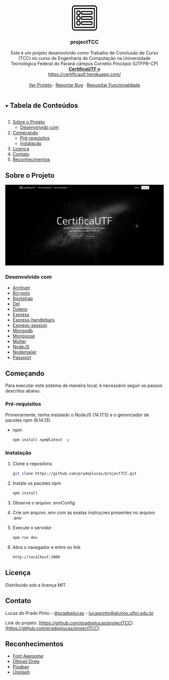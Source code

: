 <!--
*** Thanks for checking out the Best-README-Template. If you have a suggestion
*** that would make this better, please fork the repo and create a pull request
*** or simply open an issue with the tag "enhancement".
*** Thanks again! Now go create something AMAZING! :D
***
***
***
*** To avoid retyping too much info. Do a search and replace for the following:
*** pradoplucas, projectTCC, pradoplucas, lucaspinto@alunos.utfpr.edu.br, projectTCC, project_description
-->

<!-- PROJECT SHIELDS -->
<!--
*** I'm using markdown "reference style" links for readability.
*** Reference links are enclosed in brackets [ ] instead of parentheses ( ).
*** See the bottom of this document for the declaration of the reference variables
*** for contributors-url, forks-url, etc. This is an optional, concise syntax you may use.
*** https://www.markdownguide.org/basic-syntax/#reference-style-links
-->

<!-- PROJECT LOGO -->
<br />
<p align="center">
  <a href="https://github.com/pradoplucas/projectTCC">
    <img src="static/assets/images/logo/logo.png" alt="Logo" width="80" height="80">
  </a>

  <h3 align="center">projectTCC</h3>

  <p align="center">
    Este é um projeto desenvolvido como Trabalho de Conclusão de Curso (TCC) no curso de Engenharia de Computação na Universidade Tecnológica Federal do Paraná câmpus Cornélio Procópio (UTFPR-CP)
    <br />
    <a href="https://certificautf.herokuapp.com/"><strong>CertificaUTF »</strong></a>
    <br />
    <a href="https://certificautf.herokuapp.com/">https://certificautf.herokuapp.com/</a>
    <br />
    <br />
    <a href="https://github.com/pradoplucas/projectTCC">Ver Projeto</a>
    ·
    <a href="https://github.com/pradoplucas/projectTCC/issues">Reportar Bug</a>
    ·
    <a href="https://github.com/pradoplucas/projectTCC/issues">Requisitar Funcionalidade</a>
  </p>
</p>

<!-- TABLE OF CONTENTS -->
<details open="open">
  <summary><h2 style="display: inline-block">Tabela de Conteúdos</h2></summary>
  <ol>
    <li>
      <a href="#sobre-o-projeto">Sobre o Projeto</a>
      <ul>
        <li><a href="#desenvolvido-com">Desenvolvido com</a></li>
      </ul>
    </li>
    <li>
      <a href="#começando">Começando</a>
      <ul>
        <li><a href="#pré-requisitos">Pré-requisitos</a></li>
        <li><a href="#instalação">Instalação</a></li>
      </ul>
    </li>
    <!--
    <li><a href="#usage">Usage</a></li>
    <li><a href="#roadmap">Roadmap</a></li>
    <li><a href="#contributing">Contributing</a></li>
-->
    <li><a href="#licença">Licença</a></li>
    <li><a href="#contato">Contato</a></li>
    <li><a href="#reconhecimentos">Reconhecimentos</a></li>
  </ol>
</details>

<!-- ABOUT THE PROJECT -->

## Sobre o Projeto

[![Product Name Screen Shot][product-screenshot]](https://example.com)

### Desenvolvido com

-   [Archiver](https://www.npmjs.com/package/archiver)
-   [Bcryptjs](https://www.npmjs.com/package/bcryptjs)
-   [Bootstrap](https://getbootstrap.com/)
-   [Del](https://www.npmjs.com/package/del)
-   [Dotenv](https://www.npmjs.com/package/dotenv)
-   [Express](https://www.npmjs.com/package/express)
-   [Express-handlebars](https://www.npmjs.com/package/express-handlebars)
-   [Express-session](https://www.npmjs.com/package/express-session)
-   [Mongodb](https://www.mongodb.com/)
-   [Mongoose](https://www.npmjs.com/package/mongoose)
-   [Multer](https://www.npmjs.com/package/multer)
-   [NodeJS](https://nodejs.org/en/)
-   [Nodemailer](https://www.npmjs.com/package/nodemailer)
-   [Passport](https://www.npmjs.com/package/passport)

<!-- GETTING STARTED -->

## Começando

Para executar este sistema de maneira local, é necessário seguir os passos descritos abaixo.

### Pré-requisitos

Primeiramente, tenha instalado o NodeJS (14.17.5) e o gerenciador de pacotes npm (6.14.13).

-   npm

    ```sh
    npm install npm@latest -g
    ```

### Instalação

1. Clone o repositório

    ```sh
    git clone https://github.com/pradoplucas/projectTCC.git
    ```

2. Instale os pacotes npm

    ```sh
    npm install
    ```

3. Observe o arquivo .envConfig

4. Crie um arquivo .env com as exatas instruçoes presentes no arquivo .env

5. Execute o servidor

    ```sh
    npm run dev
    ```

6. Abra o navegador e entre no link

    ```sh
    http://localhost:3000
    ```

<!-- USAGE EXAMPLES

## Uso

Use this space to show useful examples of how a project can be used. Additional screenshots, code examples and demos work well in this space. You may also link to more resources.

_For more examples, please refer to the [Documentation](https://example.com)_
 -->
<!-- ROADMAP

## Futuro

See the [open issues](https://github.com/pradoplucas/projectTCC/issues) for a list of proposed features (and known issues).
-->
<!-- CONTRIBUTING

## Contribuição

Contributions are what make the open source community such an amazing place to be learn, inspire, and create. Any contributions you make are **greatly appreciated**.

1. Fork the Project
2. Create your Feature Branch (`git checkout -b feature/AmazingFeature`)
3. Commit your Changes (`git commit -m 'Add some AmazingFeature'`)
4. Push to the Branch (`git push origin feature/AmazingFeature`)
5. Open a Pull Request
-->
<!-- LICENSE -->

## Licença

Distribuído sob a licença MIT.

<!-- CONTACT -->

## Contato

Lucas do Prado Pinto - [@pradoplucas](https://twitter.com/pradoplucas) - lucaspinto@alunos.utfpr.edu.br

Link do projeto: [https://github.com/pradoplucas/projectTCC](https://github.com/pradoplucas/projectTCC)

<!-- ACKNOWLEDGEMENTS -->

## Reconhecimentos

-   [Font Awesome](https://fontawesome.com)
-   [Othneil Drew](https://github.com/othneildrew/Best-README-Template)
-   [Pixabay](https://pixabay.com/)
-   [Unplash](https://unsplash.com/)

<!-- MARKDOWN LINKS & IMAGES -->
<!-- https://www.markdownguide.org/basic-syntax/#reference-style-links -->

[contributors-shield]: https://img.shields.io/github/contributors/pradoplucas/repo.svg?style=for-the-badge
[contributors-url]: https://github.com/pradoplucas/projectTCC/graphs/contributors
[forks-shield]: https://img.shields.io/github/forks/pradoplucas/repo.svg?style=for-the-badge
[forks-url]: https://github.com/pradoplucas/projectTCC/network/members
[stars-shield]: https://img.shields.io/github/stars/pradoplucas/repo.svg?style=for-the-badge
[stars-url]: https://github.com/pradoplucas/projectTCC/stargazers
[issues-shield]: https://img.shields.io/github/issues/pradoplucas/repo.svg?style=for-the-badge
[issues-url]: https://github.com/pradoplucas/projectTCC/issues
[license-shield]: https://img.shields.io/github/license/pradoplucas/repo.svg?style=for-the-badge
[license-url]: https://github.com/pradoplucas/projectTCC/blob/master/LICENSE.txt
[linkedin-shield]: https://img.shields.io/badge/-LinkedIn-black.svg?style=for-the-badge&logo=linkedin&colorB=555
[linkedin-url]: https://linkedin.com/in/pradoplucas
[product-screenshot]: static/assets/images/logo/index.png
